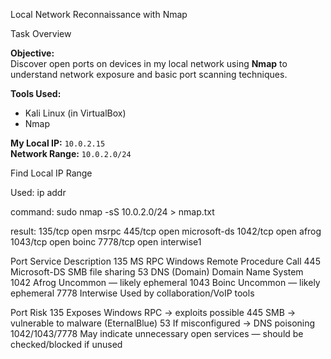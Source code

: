 Local Network Reconnaissance with Nmap

Task Overview

**Objective:**  
Discover open ports on devices in my local network using **Nmap** to understand network exposure and basic port scanning techniques.

**Tools Used:**  
- Kali Linux (in VirtualBox)
- Nmap

**My Local IP:** `10.0.2.15`  
**Network Range:** `10.0.2.0/24`

Find Local IP Range

Used:
ip addr

command:
sudo nmap -sS 10.0.2.0/24 > nmap.txt

result:
135/tcp  open  msrpc
445/tcp  open  microsoft-ds
1042/tcp open  afrog
1043/tcp open  boinc
7778/tcp open  interwise1

Port	Service			Description
135		MS RPC			Windows Remote Procedure Call
445		Microsoft-DS	SMB file sharing
53		DNS (Domain)	Domain Name System
1042	Afrog			Uncommon — likely ephemeral
1043	Boinc			Uncommon — likely ephemeral
7778	Interwise		Used by collaboration/VoIP tools

Port				Risk
135					Exposes Windows RPC → exploits possible
445					SMB → vulnerable to malware (EternalBlue)
53					If misconfigured → DNS poisoning
1042/1043/7778		May indicate unnecessary open services — should be checked/blocked if unused

